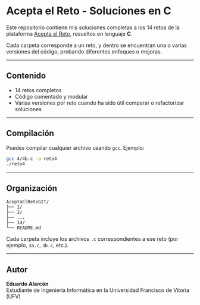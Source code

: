 # Acepta el Reto - Soluciones en C

Este repositorio contiene mis soluciones completas a los 14 retos de la plataforma [Acepta el Reto](https://www.aceptaelreto.com/), resueltos en lenguaje **C**.

Cada carpeta corresponde a un reto, y dentro se encuentran una o varias versiones del código, probando diferentes enfoques o mejoras.

---

## Contenido

- 14 retos completos
- Código comentado y modular
- Varias versiones por reto cuando ha sido útil comparar o refactorizar soluciones

---

## Compilación

Puedes compilar cualquier archivo usando `gcc`. Ejemplo:

```bash
gcc 4/4b.c -o reto4
./reto4
```

---

## Organización

```
AceptaElRetoGIT/
├── 1/
├── 2/
├── ...
├── 14/
└── README.md
```

Cada carpeta incluye los archivos `.c` correspondientes a ese reto (por ejemplo, `3a.c`, `3b.c`, etc.).

---

## Autor

**Eduardo Alarcón**  
Estudiante de Ingeniería Informática en la Universidad Francisco de Vitoria (UFV)  

